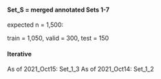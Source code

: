 #### Set_S = merged annotated Sets 1-7

expected n = 1,500:

train = 1,050, valid = 300, test  = 150


#### Iterative

As of 2021_Oct15:  Set_1_3
As of 2021_Oct14:  Set_1_2

